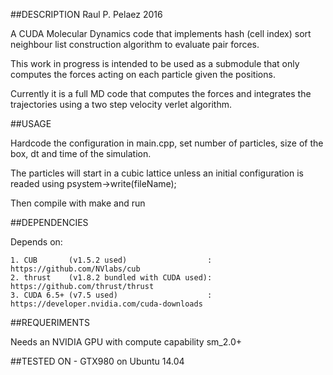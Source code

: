 ##DESCRIPTION
Raul P. Pelaez 2016

A CUDA Molecular Dynamics code that implements hash (cell index) sort neighbour list construction algorithm to evaluate pair forces.

This work in progress is intended to be used as a submodule that only computes the forces acting on each particle given the positions.

Currently it is a full MD code that computes the forces and integrates the trajectories using a two step velocity verlet algorithm.

##USAGE

Hardcode the configuration in main.cpp, set number of particles, size of the box, dt and time of the simulation.

The particles will start in a cubic lattice unless an initial configuration is readed using psystem->write(fileName);

Then compile with make and run


##DEPENDENCIES

Depends on:

	1. CUB       (v1.5.2 used)                  :   https://github.com/NVlabs/cub
	2. thrust    (v1.8.2 bundled with CUDA used):   https://github.com/thrust/thrust
	3. CUDA 6.5+ (v7.5 used)                    :   https://developer.nvidia.com/cuda-downloads


##REQUERIMENTS

Needs an NVIDIA GPU with compute capability sm_2.0+

##TESTED ON
	 - GTX980 on Ubuntu 14.04